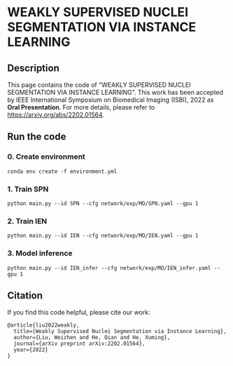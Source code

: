 # WEAKLY SUPERVISED NUCLEI SEGMENTATION VIA INSTANCE LEARNING

## Description

This page contains the code of "WEAKLY SUPERVISED NUCLEI SEGMENTATION VIA INSTANCE LEARNING". 
This work has been accepted by IEEE International Symposium on Biomedical Imaging (ISBI), 2022 as **Oral 
Presentation**. For more details, please refer to https://arxiv.org/abs/2202.01564.

## Run the code

### 0. Create environment

```angular2html
conda env create -f environment.yml 
```

### 1. Train SPN

```angular2html
python main.py --id SPN --cfg network/exp/MO/SPN.yaml --gpu 1
```

### 2. Train IEN

```angular2html
python main.py --id IEN --cfg network/exp/MO/IEN.yaml --gpu 1
```

### 3. Model inference

```angular2html
python main.py --id IEN_infer --cfg network/exp/MO/IEN_infer.yaml --gpu 1
```

## Citation 
If you find this code helpful, please cite our work:

```angular2html
@article{liu2022weakly,
  title={Weakly Supervised Nuclei Segmentation via Instance Learning},
  author={Liu, Weizhen and He, Qian and He, Xuming},
  journal={arXiv preprint arXiv:2202.01564},
  year={2022}
}
```